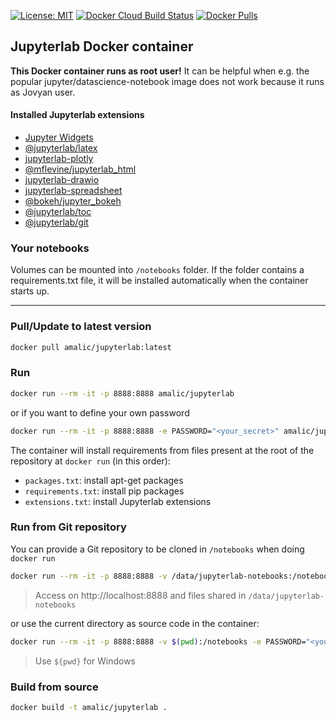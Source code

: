 [![License: MIT](https://img.shields.io/badge/License-MIT-yellow.svg)](https://github.com/amalic/Jupyterlab/blob/master/LICENSE)
[![Docker Cloud Build Status](https://img.shields.io/docker/cloud/build/amalic/jupyterlab.svg)](https://hub.docker.com/r/amalic/jupyterlab/builds)
[![Docker Pulls](https://img.shields.io/docker/pulls/amalic/jupyterlab.svg)](https://hub.docker.com/r/amalic/jupyterlab/)


## Jupyterlab Docker container

**This Docker container runs as root user!** It can be helpful when e.g. the popular jupyter/datascience-notebook image does not work because it runs as Jovyan user. 

#### Installed Jupyterlab extensions
- [Jupyter Widgets](https://ipywidgets.readthedocs.io/en/latest/examples/Widget%20Basics.html)
- [@jupyterlab/latex](https://github.com/jupyterlab/jupyterlab-latex)
- [jupyterlab-plotly](https://www.npmjs.com/package/jupyterlab-plotly)
- [@mflevine/jupyterlab_html](https://github.com/mflevine/jupyterlab_html)
- [jupyterlab-drawio](https://github.com/QuantStack/jupyterlab-drawio)
- [jupyterlab-spreadsheet](https://github.com/quigleyj97/jupyterlab-spreadsheet)
- [@bokeh/jupyter_bokeh](https://github.com/bokeh/jupyter_bokeh)
- [@jupyterlab/toc](https://www.npmjs.com/package/@jupyterlab/toc)
- [@jupyterlab/git](https://www.npmjs.com/package/@jupyterlab/git)

### Your notebooks

Volumes can be mounted into `/notebooks` folder. If the folder contains a requirements.txt file, it will be installed automatically when the container starts up.

---

### Pull/Update to latest version
```bash
docker pull amalic/jupyterlab:latest
```

### Run
```bash
docker run --rm -it -p 8888:8888 amalic/jupyterlab
```

or if you want to define your own password
```bash
docker run --rm -it -p 8888:8888 -e PASSWORD="<your_secret>" amalic/jupyterlab
```

The container will install requirements from files present at the root of the repository at `docker run` (in this order):

* `packages.txt`: install apt-get packages
* `requirements.txt`: install pip packages
* `extensions.txt`: install Jupyterlab extensions

### Run from Git repository

You can provide a Git repository to be cloned in `/notebooks` when doing `docker run`

```bash
docker run --rm -it -p 8888:8888 -v /data/jupyterlab-notebooks:/notebooks -e PASSWORD="<your_secret>" -e GIT_URL="https://github.com/vemonet/translator-sparql-notebook" umids/jupyterlab:latest
```

> Access on http://localhost:8888 and files shared in `/data/jupyterlab-notebooks`

or use the current directory as source code in the container:

```bash
docker run --rm -it -p 8888:8888 -v $(pwd):/notebooks -e PASSWORD="<your_secret>" umids/jupyterlab:latest
```

> Use `${pwd}` for Windows

### Build from source

```bash
docker build -t amalic/jupyterlab .
```
